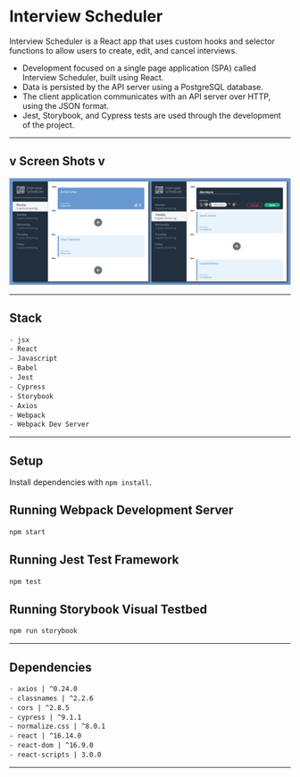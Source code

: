 # Interview Scheduler
Interview Scheduler is a React app that uses custom hooks and selector functions to allow users to create, edit, and cancel interviews.

- Development focused on a single page application (SPA) called Interview Scheduler, built using React.
- Data is persisted by the API server using a PostgreSQL database.
- The client application communicates with an API server over HTTP, using the JSON format.
- Jest, Storybook, and Cypress tests are used through the development of the project.

---
## v Screen Shots v

!['desktop Home Page with tweet box and hover elements'](public/alex-reyne-scheduler.png)

---

## Stack
```sh
- jsx
- React
- Javascript
- Babel
- Jest
- Cypress
- Storybook
- Axios
- Webpack
- Webpack Dev Server
```

---
## Setup

Install dependencies with `npm install`.

## Running Webpack Development Server

```sh
npm start
```

## Running Jest Test Framework

```sh
npm test
```

## Running Storybook Visual Testbed

```sh
npm run storybook
```
---
## Dependencies

```sh
- axios | ^0.24.0
- classnames | ^2.2.6
- cors | ^2.8.5
- cypress | ^9.1.1
- normalize.css | ^8.0.1
- react | ^16.14.0
- react-dom | ^16.9.0
- react-scripts | 3.0.0
```
---